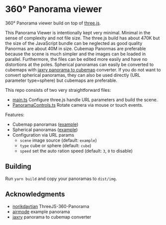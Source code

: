 # 360° Panorama viewer

360° Panorama viewer build on top of [three.js](https://github.com/mrdoob/three.js/).

This Panorama Viewer is intentionally kept very minimal. Minimal in the sense of complexity and not file size. The three.js build has about 470K but the size of the JavaScript bundle can be neglected as good quality Panormas are about 40M in size. Cubemap Panormas are preferable because the scene is much simpler and the images can be loaded in parallel. Furthermore, the files can be edited more easily and have no distortions at the poles. Spherical panoramas can easily be converted to cubemaps with [jaxry panorama to cubemap](https://jaxry.github.io/panorama-to-cubemap/) converter. If you do not want to convert spherical panoramas, they can also be used directly (URL parameter type=sphere) but cubemaps are preferable.


This repo consists of two very straightforward files:

* [main.ts](main.ts) Configure three.js handle URL parameters and build the scene.
* [PanoramaControls.ts](PanoramaControls.ts) Rotate camera via mouse or touch events.

Features:

* Cubemap panoramas ([example](dist/img/example/nx.jpg))
* Spherical panoramas ([example](dist/img/example.jpg))
* Configuration via URL params
  * `scene` image source (default: `example`)
  * `type` cube or sphere (default: `cube`)
  * `speed` set the auto ration speed (default: `3`, `0` to disable)

## Building

Run `yarn build` and copy your panoramas to `dist/img`.

## Acknowledgments

* [norikdavtian](https://norikdavtian.github.io/ThreeJS-360-Panorama/) ThreeJS-360-Panorama
* [airmode](https://www.airmode.at/) example panorama
* [jaxry](https://jaxry.github.io/panorama-to-cubemap/) panorama to cubemap converter
